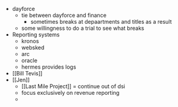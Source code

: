- dayforce
	- tie between dayforce and finance
		- sometimes breaks at depaartments and titles as a result
	- some willingness to do a trial to see what breaks
- Reporting systems
	- kronos
	- websked
	- arc
	- oracle
	- hermes provides logs
- [[Bill Tevis]]
- [[Jen]]
	- [[Last Mile Project]] = continue out of dsi
	- focus exclusively on revenue reporting
	-